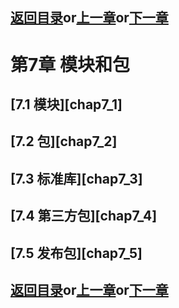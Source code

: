 ## [返回目录][catalogue]or[上一章][pre_chap]or[下一章][next_chap]


# 第7章 模块和包

## [7.1 模块][chap7_1]
## [7.2 包][chap7_2]
## [7.3 标准库][chap7_3]
## [7.4 第三方包][chap7_4]
## [7.5 发布包][chap7_5]




## [返回目录][catalogue]or[上一章][pre_chap]or[下一章][next_chap]
[catalogue]: ./2021-01-21-catalogue.md
[pre_chap]: 2021-01-21-chap6.md
[next_chap]: 2021-01-21-chap8.md
